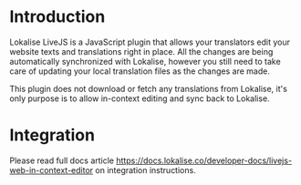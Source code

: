 # Introduction

Lokalise LiveJS is a JavaScript plugin that allows your translators edit your website texts and translations right in place. All the changes are being automatically synchronized with Lokalise, however you still need to take care of updating your local translation files as the changes are made. 

This plugin does not download or fetch any translations from Lokalise, it's only purpose is to allow in-context editing and sync back to Lokalise.

# Integration

Please read full docs article https://docs.lokalise.co/developer-docs/livejs-web-in-context-editor on integration instructions.
